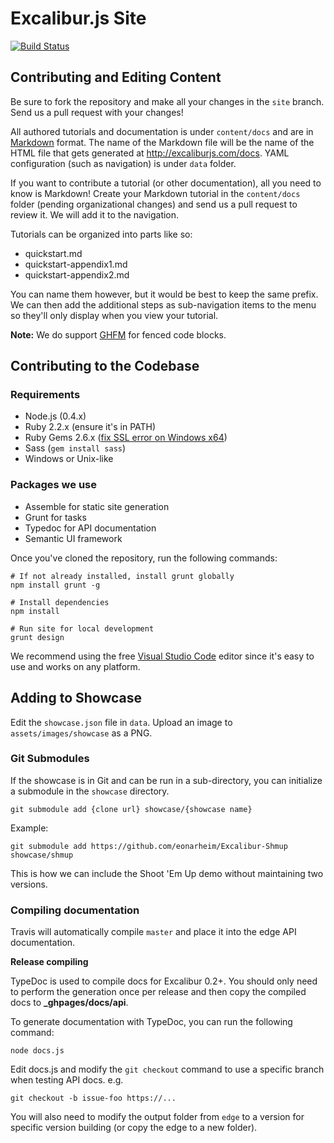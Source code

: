 # Excalibur.js Site

[![Build Status](https://travis-ci.org/excaliburjs/excaliburjs.github.io.svg?branch=site)](https://travis-ci.org/excaliburjs/excaliburjs.github.io)

## Contributing and Editing Content

Be sure to fork the repository and make all your changes in the `site` branch. Send us a pull request with your changes!

All authored tutorials and documentation is under `content/docs` and are in [Markdown](http://daringfireball.net/projects/markdown/) format. The name of the Markdown file will be the name of the HTML file that gets generated at http://excaliburjs.com/docs. YAML configuration (such as navigation) is under `data` folder.

If you want to contribute a tutorial (or other documentation), all you need to know is Markdown! Create your Markdown tutorial in the `content/docs` folder (pending organizational changes) and send us a pull request to review it. We will add it to the navigation.

Tutorials can be organized into parts like so:
- quickstart.md
- quickstart-appendix1.md
- quickstart-appendix2.md

You can name them however, but it would be best to keep the same prefix. We can then add the additional steps as sub-navigation items to the menu so they'll only display when you view your tutorial.

**Note:** We do support [GHFM](https://help.github.com/articles/github-flavored-markdown) for fenced code blocks. 

## Contributing to the Codebase

### Requirements

- Node.js (0.4.x)
- Ruby 2.2.x (ensure it's in PATH)
- Ruby Gems 2.6.x ([fix SSL error on Windows x64](https://gist.github.com/luislavena/f064211759ee0f806c88#gistcomment-1916808))
- Sass (`gem install sass`)
- Windows or Unix-like

### Packages we use

- Assemble for static site generation
- Grunt for tasks
- Typedoc for API documentation
- Semantic UI framework

Once you've cloned the repository, run the following commands:

    # If not already installed, install grunt globally
    npm install grunt -g

    # Install dependencies
    npm install

    # Run site for local development
    grunt design

We recommend using the free [Visual Studio Code](http://code.visualstudio.com) editor since it's easy to use and works on any platform.

## Adding to Showcase

Edit the `showcase.json` file in `data`. Upload an image to `assets/images/showcase` as a PNG.

### Git Submodules

If the showcase is in Git and can be run in a sub-directory, you can initialize
a submodule in the `showcase` directory.

    git submodule add {clone url} showcase/{showcase name}
    
Example:

    git submodule add https://github.com/eonarheim/Excalibur-Shmup showcase/shmup
    
This is how we can include the Shoot 'Em Up demo without maintaining two versions.

### Compiling documentation

Travis will automatically compile `master` and place it into the edge API documentation.

**Release compiling**

TypeDoc is used to compile docs for Excalibur 0.2+. You should only need to perform the generation once per release and then copy the compiled docs to **_ghpages/docs/api**.

To generate documentation with TypeDoc, you can run the following command:

    node docs.js

Edit docs.js and modify the `git checkout` command to use a specific branch when testing API docs. e.g.

    git checkout -b issue-foo https://...

You will also need to modify the output folder from `edge` to a version for specific version building (or copy the edge to a new folder).